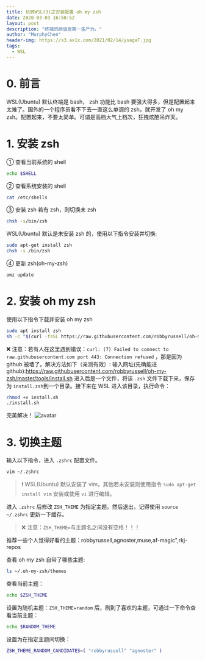 ```yaml
---
title: 玩转WSL(3)之安装配置 oh my zsh
date: 2020-03-03 16:50:52
layout: post
description: "终端的颜值是第一生产力。"
author: "MurphyChen"
header-img: https://s3.ax1x.com/2021/02/14/ysagaT.jpg
tags:
  - WSL
---
```


# 0. 前言

WSL(Ubuntu) 默认终端是 bash， zsh 功能比 bash 要强大得多，但是配置起来太难了。国外的一个程序员看不下去一直这么单调的 zsh，就开发了 oh my zsh。配置起来，不要太简单。可谓是高档大气上档次，狂拽炫酷吊炸天。

<!--more-->

# 1. 安装 zsh

① 查看当前系统的 shell

```bash
echo $SHELL
```

② 查看系统安装的 shell

```bash
cat /etc/shells
```

③ 安装 zsh
若有 zsh，则切换未 zsh

```bash
chsh -s/bin/zsh
```

WSL(Ubuntu) 默认是未安装 zsh 的，使用以下指令安装并切换:

```bash
sudo apt-get install zsh
chsh -s /bin/zsh
```

④ 更新 zsh(oh-my-zsh)

```bash
omz update
```

# 2. 安装 oh my zsh

使用以下指令下载并安装 oh my zsh

```bash
sudo apt install zsh
sh -c "$(curl -fsSL https://raw.githubusercontent.com/robbyrussell/oh-my-zsh/master/tools/install.sh)"
```

❌ 注意：若有人在这里遇到错误：`curl: (7) Failed to connect to raw.githubusercontent.com port 443: Connection refused` ，那是因为 github 被墙了。解决方法如下（亲测有效）:
输入网址(先确能进 github):https://raw.githubusercontent.com/robbyrussell/oh-my-zsh/master/tools/install.sh
进入后是一个文件，将该 `.zsh` 文件下载下来，保存为 `install.zsh`到一个目录。接下来在 WSL 进入该目录，执行命令：

```bash
chmod +x install.sh
./install.sh
```

完美解决！
![avatar](https://s1.ax1x.com/2020/08/26/dWyVKJ.png)

# 3. 切换主题

输入以下指令，进入 `.zshrc` 配置文件。

```bash
vim ~/.zshrc
```

> ❗ WSL(Ubuntu) 默认安装了 vim，其他若未安装则使用指令 `sudo apt-get install vim` 安装或使用 `vi` 进行编辑。

进入 `.zshrc` 后修改 `ZSH_THEME` 为指定主题。然后退出，记得使用 `source ~/.zshrc` 更新一下缓存。

> ❌ 注意：`ZSH_THEME=`与主题名之间没有空格！！！

推荐一些个人觉得好看的主题：robbyrussell,agnoster,muse,af-magic",rkj-repos

查看 oh my zsh 自带了哪些主题:

```bash
ls ~/.oh-my-zsh/themes
```

查看当前主题：

```bash
echo $ZSH_THEME
```

设置为随机主题：`ZSH_THEME=random` 后，刷到了喜欢的主题，可通过一下命令查看当前主题：

```bash
echo $RANDOM_THEME
```

设置为在指定主题间切换：

```bash
ZSH_THEME_RANDOM_CANDIDATES=( "robbyrussell" "agnoster" )
```
